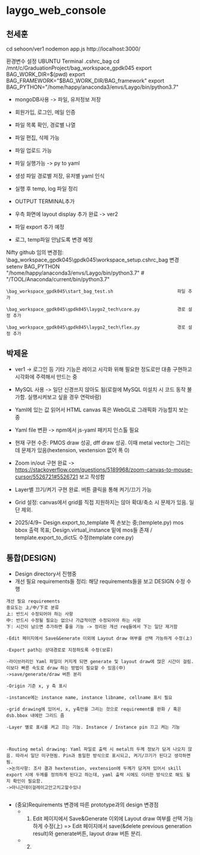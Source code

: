 # laygo_web_console

## 천세훈
cd sehoon/ver1
nodemon app.js
http://localhost:3000/

환경변수 설정
UBUNTU Terminal     .cshrc_bag
  cd /mnt/c/GraduationProject/bag_workspace_gpdk045
  export BAG_WORK_DIR=$(pwd)
  export BAG_FRAMEWORK="$BAG_WORK_DIR/BAG_framework"
  export BAG_PYTHON="/home/happy/anaconda3/envs/Laygo/bin/python3.7"

- mongoDB사용 -> 파일, 유저정보 저장
- 회원가입, 로그인, 메일 인증 
- 파일 목록 확인, 경로별 나열
- 파일 편집, 삭제 가능
- 파일 업로드 가능
- 파일 실행가능 -> py to yaml
- 생성 파일 경로별 저장, 유저별 yaml 인식
- 실행 후 temp, log 파일 정리
- OUTPUT TERMINAL추가
- 우측 화면에 layout display 추가 완료 -> ver2

- 파일 export 추가 예정
- 로그, temp파일 안남도록 변경 예정


Nifty github 임의 변경점:
    \bag_workspace_gpdk045\gpdk045\workspace_setup\.cshrc_bag       변경
        setenv BAG_PYTHON "/home/happy/anaconda3/envs/Laygo/bin/python3.7"   # "/TOOL/Anaconda/current/bin/python3.7"

    \bag_workspace_gpdk045\start_bag_test.sh                        파일 추가

    \bag_workspace_gpdk045\gpdk045\laygo2_tech\core.py              경로 설정 추가

    \bag_workspace_gpdk045\gpdk045\laygo2_tech\flex.py              경로 설정 추가


## 박제윤
- ver1 -> 로그인 등 기타 기능은 레이고 시각화 위해 필요한 정도로만 대충 구현하고 시각화에 주력해서 만드는 중  
- MySQL 사용 -> 일단 신경쓰지 않아도 됨(로컬에 MySQL 미설치 시 코드 동작 불가함. 실행시켜보고 싶을 경우 연락바람)  
- Yaml에 있는 값 읽어서 HTML canvas 혹은 WebGL로 그래픽화 가능할지 보는 중  
- Yaml file 변환 -> npm에서 js-yaml 패키지 인스톨 필요

- 현재 구현 수준: PMOS draw 성공, dff draw 성공. 이때 metal vector는 그리는 데 문제가 있음(hextension, vextension 없어 폭 0)
- Zoom in/out 구현 완료 -> https://stackoverflow.com/questions/5189968/zoom-canvas-to-mouse-cursor/5526721#5526721 보고 작성함
- Layer별 끄기/켜기 구현 완료. 버튼 클릭을 통해 켜기/끄기 가능
- Grid 설정: canvas에서 grid를 직접 지원하지는 않아 확대/축소 시 문제가 있음. 일단 제외.

- 2025/4/9~ Design.export_to_template 쪽 손보는 중;(templete.py) mos bbox 출력 목표; Design.virtual_instance 밑에 mos들 존재 / template.export_to_dict도 수정(template core.py)


## 통합(DESIGN)
- Design directory서 진행중
- 개선 필요 requirements들 정리: 해당 requirements들을 보고 DESIGN 수정 수행
```
개선 필요 requirements
중요도는 上/中/下로 분류
上: 반드시 수정되어야 하는 사항
中: 반드시 수정될 필요는 없으나 가급적이면 수정되어야 하는 사항
下: 시간이 남으면 추가하면 좋을 기능 -> 정리된 개선 req들에서 下는 일단 제거함
 
-Edit 페이지에서 Save&Generate 이외에 Layout draw 여부를 선택 가능하게 수정(上)
 
-Export path는 상대경로로 지정하도록 수정(보류)

-라이브러리인 Yaml 파일이 커지게 되면 generate 및 layout draw에 많은 시간이 걸림. 이보다 빠른 속도로 draw 하는 방법이 필요할 수 있음(中)
->save/generate/draw 버튼 분리
 
-Origin 기준 x, y 축 표시

-instance에는 instance name, instance libname, cellname 표시 필요

-grid drawing에 있어서, x, y축만을 그리는 것으로 requirement를 완화 / 혹은 dsb.bbox 내에만 그리드 줌

-Layer 별로 표시를 켜고 끄는 기능. Instance / Instance pin 끄고 켜는 기능


 
-Routing metal drawing: Yaml 파일로 출력 시 metal의 두께 정보가 담겨 나오지 않음. 따라서 일단 미구현됨. Pin과 동일한 방식으로 표시되고, 켜기/끄기가 된다고 생각하면 됨.
->논의사항: 조사 결과 hextenstion, vextension에 두께가 담겨져 있어서 skill export 시에 두께를 정의하게 된다고 하는데, yaml 출력 시에도 이러한 방식으로 해도 될 지 확인이 필요함.
->아니근데이걸레이고안고치고할수있나
 

```

- (중요)Requirements 변경에 따른 prototype과의 design 변경점
    + 1) Edit 페이지에서 Save&Generate 이외에 Layout draw 여부를 선택 가능하게 수정(上) => Edit 페이지에서 save(&delete previous generation result)와 generate버튼, layout draw 버튼 분리.
    + 2)  